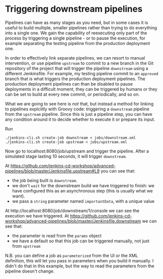 # Triggering downstream pipelines

Pipelines can have as many stages as you need, but in some cases it is useful to build multiple, smaller pipelines rather than trying to do everything into a single one. We gain the capability of reexecuting only part of the process by triggering a single pipeline - or to pause the execution, for example separating the testing pipeline from the production deployment one.

In order to effectively link separate pipelines, we can resort to manual intervention, or use pipeline `upstream` to commit to a new branch in the Git repository of the project that will trigger the pipeline `downstream` using a different Jenkinsfile. For example, my testing pipeline commit to an `approved` branch that is what triggers the production deployment pipelines. The production deployment pipelines can than be disabled to pause deployments in a difficult moment, they can be triggered by humans or they can be set to build at every new commit, or periodically, and so on.

What we are going to see here is *not* that, but instead a method for linking to pipelines explciitly with Groovy code: triggering a `downstream` pipeline from the `upstream` pipeline. Since this is just a pipeline step, you can have any condition around it to decide whether to execute it or prepare its input.

Run
```
./jenkins-cli.sh create-job downstream < jobs/downstream.xml
./jenkins-cli.sh create-job upstream < jobs/upstream.xml
```

Now go to localhost:8080/job/upstream and trigger the pipeline. After a simulated stage lasting 10 seconds, it will trigger `downstream`.

At https://github.com/jenkins-cd-workshop/advanced-pipelines/blob/master/Jenkinsfile.upstream#L9 you can see that:

- the job being built is `downstream`.
- we don't `wait` for the downstream build we have triggered to finish: we have configured this as an asynchronous step (this is usually what we want).
- we pass a `string` parameter named `importantData`, with a unique value

At http://localhost:8080/job/downstream/1/console we can see the execution we have triggered. At https://github.com/jenkins-cd-workshop/advanced-pipelines/blob/master/Jenkinsfile.downstream we can see that:
- the parameter is read from the `params` object
- we have a default so that this job can be triggered manually, not just from `upstream`

N.B. you can define a job as `parameterized` from the UI or the XML definition, this will let you pass in parameters when you build it manually. I didn't do that in this example, but the way to read the parameters from the pipeline doesn't change.
